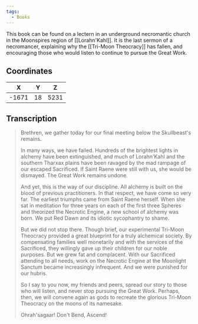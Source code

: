 ```yaml
---
tags:
  - Books
---
```


This book can be found on a lectern in an underground necromantic church in the Moonspires region of [[Lorahn'Kahl]]. It is the last sermon of a necromancer, explaining why the [[Tri-Moon Theocracy]] has fallen, and encouraging those who would listen to continue to pursue the Great Work.

## Coordinates
| **X** | **Y** | **Z** |
| :---: | :---: | :---: |
| -1671 |  18   | 5231  |

## Transcription
> Brethren, we gather today for our final meeting below the Skullbeast's remains.
>
> In many ways, we have failed. Hundreds of the brightest lights in alchemy have been extinguished, and much of Lorahn'Kahl and the southern Tharxax plains have been ravaged by the mad rampage of our escaped Sacrificed. If Saint Raene were still with us, she would be dismayed. The Great Work remains undone.
>
> And yet, this is the way of our discipline. All alchemy is built on the blood of previous practitioners. In that respect, we have come so very far. The earliest triumphs came from Saint Raene herself. When she sat in meditation for three years on each of the first three Spheres and theorized the Necrotic Engine, a new school of alchemy was born. We put Red Dawn and its idiotic sycophantry to shame.
>
> But we did not stop there. Though brief, our experimental Tri-Moon Theocracy provided a great blueprint for a truly alchemical society. By compensating families well monetarily and with the services of the Sacrificed, they willingly gave up their children for our noble purposes. But we grew fat and complacent. With our Sacrificed attending to all needs, work on the Necrotic Engine at the Moonlight Sanctum became increasingly infrequent. And we were punished for our hubris.
>
> So I say to you now, my friends and peers, spread our story to those who will listen, and never stop pursuing the Great Work. Perhaps, then, we will convene again as gods to recreate the glorious Tri-Moon Theocracy on the moons of its namesake.
>
> Ohrah'sagaar! Don't Bend, Ascend!

